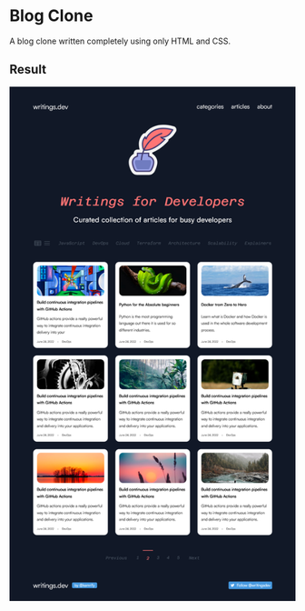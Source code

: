 # Blog Clone

A blog clone written completely using only HTML and CSS.

## Result

![result](./Result.png)
